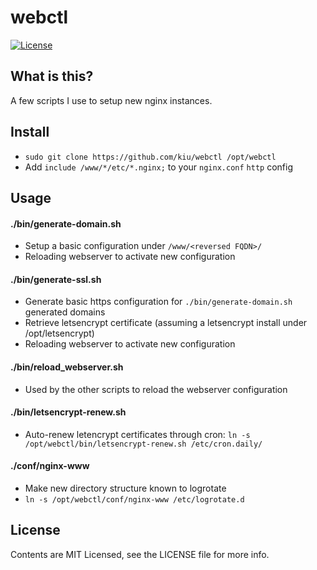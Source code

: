 webctl
===================
[![License](http://img.shields.io/badge/license-MIT-brightgreen.svg?style=flat-square)](https://tldrlegal.com/license/mit-license)

What is this?
-------------
A few scripts I use to setup new nginx instances.

Install
------------------
* `sudo git clone https://github.com/kiu/webctl /opt/webctl`
* Add `include /www/*/etc/*.nginx;` to your `nginx.conf` `http` config

Usage
------------------

#### ./bin/generate-domain.sh <FQDN>
* Setup a basic configuration under `/www/<reversed FQDN>/`
* Reloading webserver to activate new configuration

#### ./bin/generate-ssl.sh <FQDN>
* Generate basic https configuration for `./bin/generate-domain.sh` generated domains
* Retrieve letsencrypt certificate (assuming a letsencrypt install under /opt/letsencrypt)
* Reloading webserver to activate new configuration

#### ./bin/reload_webserver.sh
* Used by the other scripts to reload the webserver configuration

#### ./bin/letsencrypt-renew.sh
* Auto-renew letencrypt certificates through cron: `ln -s /opt/webctl/bin/letsencrypt-renew.sh /etc/cron.daily/`

#### ./conf/nginx-www
* Make new directory structure known to logrotate
* `ln -s /opt/webctl/conf/nginx-www /etc/logrotate.d`

License
------------------

Contents are MIT Licensed, see the LICENSE file for more info.
